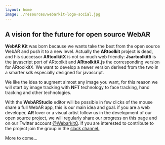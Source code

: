 ```yaml
---
layout: home
image: ./resources/webarkit-logo-social.jpg
---
```

## A vision for the future for open source WebAR

**WebAR Kit** was born because we wants take the best from the open source WebAR and push it to a new level.
Actually the **ARtoolkit** project is dead, and his successor **ARtoolkitX** is not so much web friendly: **Jsartoolkit5** is the javascript port of ARtoolkit and **ARtoolkitX.js** the corresponding version for ARtoolkitX. We want to develop a newer version derived from the two in a smarter
sdk especially designed for javascript.

We like the idea to augment almost any image you want, for this reason we will start by image tracking with **NFT** technology to face tracking, hand tracking and other technologies.

With the **WebARStudio** editor will be possible in few clicks of the mouse share a full WebAR app, this is our main idea and goal.
if you are a web developer, **AR** lover or a visual artist follow us in the development of our open source project, we will regularly share our progress on this page and on our Twitter account [@WebarkitO](https://twitter.com/WebarkitO).
If you are interested to contribute to the project join the group in the [slack channel.](https://join.slack.com/t/webarkit/shared_invite/zt-ecq9duuo-hNBNqXVfp6DRDU_5QwI~XA)

More to come...
